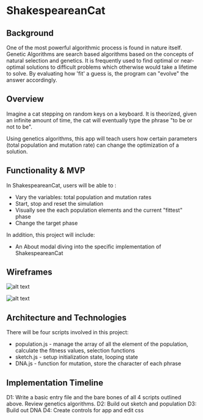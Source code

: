 # ShakespeareanCat

## Background
One of the most powerful algorithmic process is found in nature itself. Genetic Algorithms are search based algorithms based on the concepts of natural selection and genetics. It is frequently used to find optimal or near-optimal solutions to difficult problems which otherwise would take a lifetime to solve. By evaluating how 'fit' a guess is, the program can "evolve" the answer accordingly.

## Overview
Imagine a cat stepping on random keys on a keyboard. It is theorized, given an infinite amount of time, the cat will eventually type the phrase "to be or not to be".

Using genetics algorithms, this app will teach users how certain parameters (total population and mutation rate) can change the optimization of a solution.

## Functionality & MVP
In ShakespeareanCat, users will be able to :
- Vary the variables: total population and mutation rates
- Start, stop and reset the simulation
- Visually see the each population elements and the current "fittest" phase
- Change the target phase

In addition, this project will include:
- An About modal diving into the specific implementation of ShakespeareanCat

## Wireframes
![alt text](https://raw.githubusercontent.com/carment0/ShakespeareanCat-/master/images/New%20Mockup%201.png "Logo Title Text 1")

![alt text](https://raw.githubusercontent.com/carment0/ShakespeareanCat-/master/images/New%20Mockup%202.png "Logo Title Text 1")

## Architecture and Technologies
There will be four scripts involved in this project:
- population.js - manage the array of all the element of the population, calculate the fitness values, selection functions
- sketch.js - setup initialization state, looping state
- DNA.js - function for mutation, store the character of each phrase


## Implementation Timeline
D1:  Write a basic entry file and the bare bones of all 4 scripts outlined above. Review genetics algorithms.
D2: Build out sketch and population
D3: Build out DNA
D4: Create controls for app and edit css
